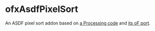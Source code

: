 ofxAsdfPixelSort
========

An ASDF pixel sort addon based on [a Processing code]( https://github.com/kimasendorf/ASDFPixelSort )
and [its oF port]( https://github.com/jorgeavila/ASDFpixelSortingOF ).
